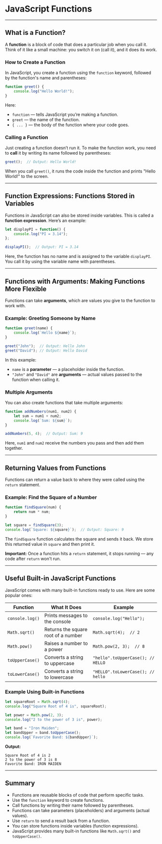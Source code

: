 

# JavaScript Functions 



---

## What is a Function?

A **function** is a block of code that does a particular job when you call it. Think of it like a small machine: you switch it on (call it), and it does its work.

### How to Create a Function

In JavaScript, you create a function using the `function` keyword, followed by the function's name and parentheses:

```javascript
function greet() {
    console.log("Hello World!");
}
```

Here:

* `function` — tells JavaScript you’re making a function.
* `greet` — the name of the function.
* `{ ... }` — the body of the function where your code goes.

### Calling a Function

Just creating a function doesn’t run it. To make the function work, you need to **call** it by writing its name followed by parentheses:

```javascript
greet();  // Output: Hello World!
```

When you call `greet()`, it runs the code inside the function and prints "Hello World!" to the screen.

---

## Function Expressions: Functions Stored in Variables

Functions in JavaScript can also be stored inside variables. This is called a **function expression**. Here’s an example:

```javascript
let displayPI = function() {
    console.log("PI = 3.14");
};

displayPI();  // Output: PI = 3.14
```

Here, the function has no name and is assigned to the variable `displayPI`. You call it by using the variable name with parentheses.

---

## Functions with Arguments: Making Functions More Flexible

Functions can take **arguments**, which are values you give to the function to work with.

### Example: Greeting Someone by Name

```javascript
function greet(name) {
    console.log(`Hello ${name}`);
}

greet("John");  // Output: Hello John
greet("David"); // Output: Hello David
```

In this example:

* `name` is a **parameter** — a placeholder inside the function.
* `"John"` and `"David"` are **arguments** — actual values passed to the function when calling it.

### Multiple Arguments

You can also create functions that take multiple arguments:

```javascript
function addNumbers(num1, num2) {
    let sum = num1 + num2;
    console.log(`Sum: ${sum}`);
}

addNumbers(5, 4);  // Output: Sum: 9
```

Here, `num1` and `num2` receive the numbers you pass and then add them together.

---

## Returning Values from Functions

Functions can return a value back to where they were called using the `return` statement.

### Example: Find the Square of a Number

```javascript
function findSquare(num) {
    return num * num;
}

let square = findSquare(3);
console.log(`Square: ${square}`);  // Output: Square: 9
```

The `findSquare` function calculates the square and sends it back. We store this returned value in `square` and then print it.

**Important:** Once a function hits a `return` statement, it stops running — any code after `return` won't run.

---

## Useful Built-in JavaScript Functions

JavaScript comes with many built-in functions ready to use. Here are some popular ones:

| Function        | What It Does                        | Example                           |
| --------------- | ----------------------------------- | --------------------------------- |
| `console.log()` | Prints messages to the console      | `console.log("Hello");`           |
| `Math.sqrt()`   | Returns the square root of a number | `Math.sqrt(4);  // 2`             |
| `Math.pow()`    | Raises a number to a power          | `Math.pow(2, 3);  // 8`           |
| `toUpperCase()` | Converts a string to uppercase      | `"hello".toUpperCase(); // HELLO` |
| `toLowerCase()` | Converts a string to lowercase      | `"HELLO".toLowerCase(); // hello` |

### Example Using Built-in Functions

```javascript
let squareRoot = Math.sqrt(4);
console.log("Square Root of 4 is", squareRoot);

let power = Math.pow(2, 3);
console.log("2 to the power of 3 is", power);

let band = "Iron Maiden";
let bandUpper = band.toUpperCase();
console.log(`Favorite Band: ${bandUpper}`);
```

**Output:**

```
Square Root of 4 is 2
2 to the power of 3 is 8
Favorite Band: IRON MAIDEN
```

---

## Summary

* Functions are reusable blocks of code that perform specific tasks.
* Use the `function` keyword to create functions.
* Call functions by writing their name followed by parentheses.
* Functions can take parameters (placeholders) and arguments (actual values).
* Use `return` to send a result back from a function.
* You can store functions inside variables (function expressions).
* JavaScript provides many built-in functions like `Math.sqrt()` and `toUpperCase()`.

